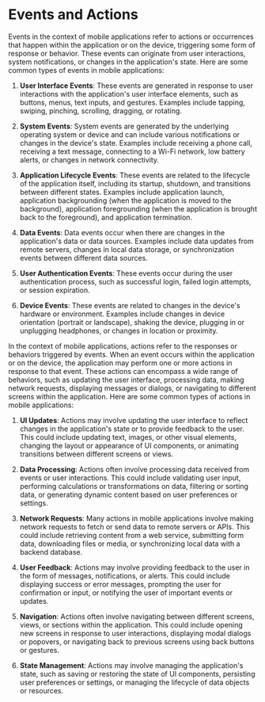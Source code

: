 # Events and Actions

Events in the context of mobile applications refer to actions or occurrences that happen within the application or on the device, triggering some form of response or behavior. These events can originate from user interactions, system notifications, or changes in the application's state. Here are some common types of events in mobile applications:

1. **User Interface Events**: These events are generated in response to user interactions with the application's user interface elements, such as buttons, menus, text inputs, and gestures. Examples include tapping, swiping, pinching, scrolling, dragging, or rotating.

2. **System Events**: System events are generated by the underlying operating system or device and can include various notifications or changes in the device's state. Examples include receiving a phone call, receiving a text message, connecting to a Wi-Fi network, low battery alerts, or changes in network connectivity.

3. **Application Lifecycle Events**: These events are related to the lifecycle of the application itself, including its startup, shutdown, and transitions between different states. Examples include application launch, application backgrounding (when the application is moved to the background), application foregrounding (when the application is brought back to the foreground), and application termination.

4. **Data Events**: Data events occur when there are changes in the application's data or data sources. Examples include data updates from remote servers, changes in local data storage, or synchronization events between different data sources.

5. **User Authentication Events**: These events occur during the user authentication process, such as successful login, failed login attempts, or session expiration.

6. **Device Events**: These events are related to changes in the device's hardware or environment. Examples include changes in device orientation (portrait or landscape), shaking the device, plugging in or unplugging headphones, or changes in location or proximity.

In the context of mobile applications, actions refer to the responses or behaviors triggered by events. When an event occurs within the application or on the device, the application may perform one or more actions in response to that event. These actions can encompass a wide range of behaviors, such as updating the user interface, processing data, making network requests, displaying messages or dialogs, or navigating to different screens within the application. Here are some common types of actions in mobile applications:

1. **UI Updates**: Actions may involve updating the user interface to reflect changes in the application's state or to provide feedback to the user. This could include updating text, images, or other visual elements, changing the layout or appearance of UI components, or animating transitions between different screens or views.

2. **Data Processing**: Actions often involve processing data received from events or user interactions. This could include validating user input, performing calculations or transformations on data, filtering or sorting data, or generating dynamic content based on user preferences or settings.

3. **Network Requests**: Many actions in mobile applications involve making network requests to fetch or send data to remote servers or APIs. This could include retrieving content from a web service, submitting form data, downloading files or media, or synchronizing local data with a backend database.

4. **User Feedback**: Actions may involve providing feedback to the user in the form of messages, notifications, or alerts. This could include displaying success or error messages, prompting the user for confirmation or input, or notifying the user of important events or updates.

5. **Navigation**: Actions often involve navigating between different screens, views, or sections within the application. This could include opening new screens in response to user interactions, displaying modal dialogs or popovers, or navigating back to previous screens using back buttons or gestures.

6. **State Management**: Actions may involve managing the application's state, such as saving or restoring the state of UI components, persisting user preferences or settings, or managing the lifecycle of data objects or resources.


